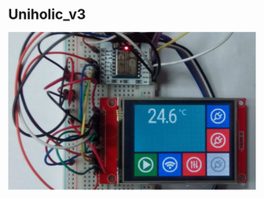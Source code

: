 # Uniholic_v3

![alt tag](https://raw.githubusercontent.com/HBProRu/Uniholic_v3/master/img/Uniholic_v3.jpg)
